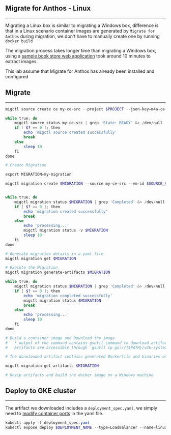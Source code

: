 
## Migrate for Anthos - Linux
---

Migrating a Linux box is similar to migrating a Windows box, difference is that in a Linux scenario container images are generated by `Migrate for Anthos` during migration, we don't have to manually create one by running `docker build`

The migration process takes longer time than migrating a Windows box, using a [sample book store web application](https://github.com/shashirajraja/onlinebookstore) took around 10 minutes to extract images.

This lab assume that Migrate for Anthos has already been installed and configured

## Migrate
---

```powershell
migctl source create ce my-ce-src --project $PROJECT --json-key=m4a-ce-src.json

while true; do
    migctl source status my-ce-src | grep 'State: READY' &> /dev/null
    if [ $? == 0 ]; then
        echo 'migctl source created successfully'
        break
    else
        sleep 10
    fi
done

# Create Migration

export MIGRATION=my-migration

migctl migration create $MIGRATION --source my-ce-src --vm-id $SOURCE_VM_NAME --intent Image --os-type=Linux


while true; do
    migctl migration status $MIGRATION | grep 'Completed' &> /dev/null
    if [ $? == 0 ]; then
        echo 'migration created successfully'
        break
    else   
        echo 'processing...'
        migctl migration status -v $MIGRATION 
        sleep 10
    fi
done

# Generate migration details in a yaml file
migctl migration get $MIGRATION

# Execute the Migration
migctl migration generate-artifacts $MIGRATION

while true; do
    migctl migration status $MIGRATION | grep 'Completed' &> /dev/null
    if [ $? == 0 ]; then
        echo 'migration completed successfully'
        migctl migration status $MIGRATION
        break
    else   
        echo 'processing...'
        sleep 10
    fi
done

# Build a container image and Download the image
#   * output of the command contains gsutil command to download artifact
#   Artifacts are accessible through `gsutil cp gs://{$PATH}/v2k-system-my-migration/7103f348-29ca-4943-a93c-b47bc29c0245/artifacts.zip /home/michi/src/gcp-handson/windows-2tiers-application`

# The donwloaded artifact contains generated Dockerfile and binaries on the source machine that is required for containerize

migctl migration get-artifacts $MIGRATION

# Unzip artifacts and build the docker image on a Windows machine

```

## Deploy to GKE cluster
---

The artifact we downloaded includes a `deployment_spec.yaml`, we simply need to [modify container ports](./assets/containerize-linux/deployment_spec.yaml) in the yaml file.


```powershell
kubectl apply -f deployment_spec.yaml
kubectl expose deploy $DEPLOYMENT_NAME --type=LoadBalancer --name=linux-service
```
